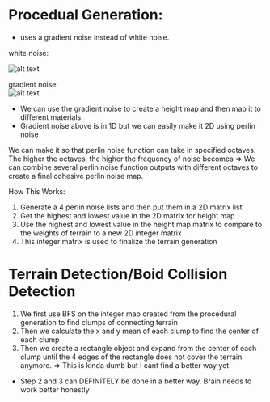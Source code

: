 # Procedual Generation:

- uses a gradient noise instead of white noise.

white noise: <br>

![alt text](image.png)

gradient noise: <br>
![alt text](image-2.png)

- We can use the gradient noise to create a height map and then map it to different materials.
- Gradient noise above is in 1D but we can easily make it 2D using perlin noise

We can make it so that perlin noise function can take in specified octaves. The higher the octaves, the higher the frequency of noise becomes
=> We can combine several perlin noise function outputs with different octaves to create a final cohesive perlin noise map.

How This Works:

1. Generate a 4 perlin noise lists and then put them in a 2D matrix list
2. Get the highest and lowest value in the 2D matrix for height map
3. Use the highest and lowest value in the height map matrix to compare to the weights of terrain to a new 2D integer matrix
4. This integer matrix is used to finalize the terrain generation

# Terrain Detection/Boid Collision Detection

1. We first use BFS on the integer map created from the procedural generation to find clumps of connecting terrain
2. Then we calculate the x and y mean of each clump to find the center of each clump
3. Then we create a rectangle object and expand from the center of each clump until the 4 edges of the rectangle does not cover the terrain anymore. => This is kinda dumb but I cant find a better way yet

- Step 2 and 3 can DEFINITELY be done in a better way. Brain needs to work better honestly
